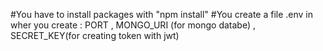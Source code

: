 #You have to install packages with "npm install"
#You create a file .env in wher you create : PORT , MONGO_URI (for mongo databe) , SECRET_KEY(for creating token with jwt)
